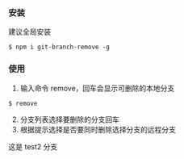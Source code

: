 ### 安装

建议全局安装

```
$ npm i git-branch-remove -g
```

### 使用

1. 输入命令 remove，回车会显示可删除的本地分支

```
$ remove
```

2. 分支列表选择要删除的分支回车
3. 根据提示选择是否要同时删除选择分支的远程分支

这是 test2 分支
